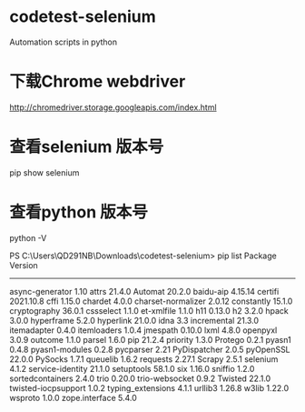 # codetest-selenium
Automation scripts in python

# 下载Chrome webdriver
http://chromedriver.storage.googleapis.com/index.html

# 查看selenium 版本号
pip show selenium

# 查看python 版本号
python -V



PS C:\Users\QD291NB\Downloads\codetest-selenium> pip list
Package             Version
------------------- ---------
async-generator     1.10
attrs               21.4.0
Automat             20.2.0
baidu-aip           4.15.14
certifi             2021.10.8
cffi                1.15.0
chardet             4.0.0
charset-normalizer  2.0.12
constantly          15.1.0
cryptography        36.0.1
cssselect           1.1.0
et-xmlfile          1.1.0
h11                 0.13.0
h2                  3.2.0
hpack               3.0.0
hyperframe          5.2.0
hyperlink           21.0.0
idna                3.3
incremental         21.3.0
itemadapter         0.4.0
itemloaders         1.0.4
jmespath            0.10.0
lxml                4.8.0
openpyxl            3.0.9
outcome             1.1.0
parsel              1.6.0
pip                 21.2.4
priority            1.3.0
Protego             0.2.1
pyasn1              0.4.8
pyasn1-modules      0.2.8
pycparser           2.21
PyDispatcher        2.0.5
pyOpenSSL           22.0.0
PySocks             1.7.1
queuelib            1.6.2
requests            2.27.1
Scrapy              2.5.1
selenium            4.1.2
service-identity    21.1.0
setuptools          58.1.0
six                 1.16.0
sniffio             1.2.0
sortedcontainers    2.4.0
trio                0.20.0
trio-websocket      0.9.2
Twisted             22.1.0
twisted-iocpsupport 1.0.2
typing_extensions   4.1.1
urllib3             1.26.8
w3lib               1.22.0
wsproto             1.0.0
zope.interface      5.4.0
